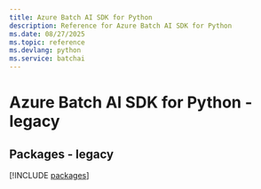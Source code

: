```yaml
---
title: Azure Batch AI SDK for Python
description: Reference for Azure Batch AI SDK for Python
ms.date: 08/27/2025
ms.topic: reference
ms.devlang: python
ms.service: batchai
---
```

# Azure Batch AI SDK for Python - legacy
## Packages - legacy
[!INCLUDE [packages](batch-ai-index.md)]